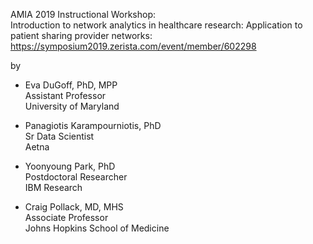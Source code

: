 AMIA 2019 Instructional Workshop: <br>
Introduction to network analytics in healthcare research: Application to patient sharing provider networks: https://symposium2019.zerista.com/event/member/602298

 by <br>
- Eva DuGoff, PhD, MPP <br>
Assistant Professor <br>
University of Maryland <br>

- Panagiotis Karampourniotis, PhD <br>
Sr Data Scientist <br>
Aetna <br>

- Yoonyoung Park, PhD <br>
Postdoctoral Researcher <br>
IBM Research <br>

- Craig Pollack, MD, MHS <br>
Associate Professor <br>
Johns Hopkins School of Medicine <br>

